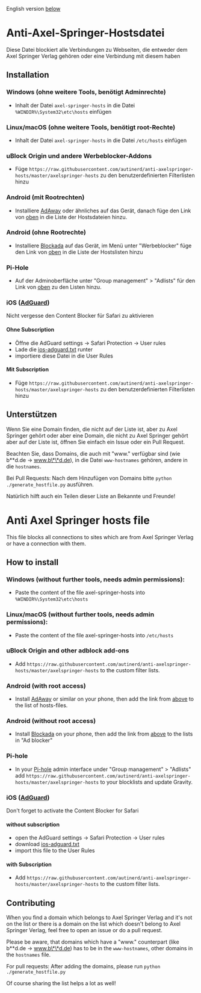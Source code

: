English version [below](#anti-axel-springer-hosts-file)

# Anti-Axel-Springer-Hostsdatei

Diese Datei blockiert alle Verbindungen zu Webseiten, die entweder dem Axel Springer Verlag gehören oder eine Verbindung mit diesem haben

## Installation

### Windows (ohne weitere Tools, benötigt Adminrechte)

- Inhalt der Datei `axel-springer-hosts` in die Datei `%WINDIR%\System32\etc\hosts` einfügen

### Linux/macOS (ohne weitere Tools, benötigt root-Rechte)

- Inhalt der Datei `axel-springer-hosts` in die Datei `/etc/hosts` einfügen

### uBlock Origin und andere Werbeblocker-Addons

- Füge `https://raw.githubusercontent.com/autinerd/anti-axelspringer-hosts/master/axelspringer-hosts` zu den benutzerdefinierten Filterlisten hinzu

### Android (mit Rootrechten)

- Installiere [AdAway](https://github.com/AdAway/AdAway) oder ähnliches auf das Gerät, danach füge den Link von [oben](#ublock-origin-und-andere-werbeblocker-addons) in die Liste der Hostsdateien hinzu.

### Android (ohne Rootrechte)

- Installiere [Blockada](https://github.com/blokadaorg/blokada) auf das Gerät, im Menü unter "Werbeblocker" füge den Link von [oben](#ublock-origin-und-andere-werbeblocker-addons) in die Liste der Hostslisten hinzu

### Pi-Hole

- Auf der Adminoberfläche unter "Group management" > "Adlists" für den Link von [oben](#ublock-origin-und-andere-werbeblocker-addons) zu den Listen hinzu.

### iOS ([AdGuard](https://apps.apple.com/de/app/adguard-adblock-privacy/id1047223162))

Nicht vergesse den Content Blocker für Safari zu aktivieren

#### Ohne Subscription
  - Öffne die AdGuard settings -> Safari Protection -> User rules
  - Lade die [ios-adguard.txt](https://raw.githubusercontent.com/autinerd/anti-axelspringer-hosts/master/ios-adguard.txt) runter
  - importiere diese Datei in die User Rules

#### Mit Subscription
  - Füge `https://raw.githubusercontent.com/autinerd/anti-axelspringer-hosts/master/axelspringer-hosts` zu den benutzerdefinierten Filterlisten hinzu


## Unterstützen

Wenn Sie eine Domain finden, die nicht auf der Liste ist, aber zu Axel Springer gehört oder aber eine Domain, die nicht zu Axel Springer gehört aber auf der Liste ist, öffnen Sie einfach ein Issue oder ein Pull Request.

Beachten Sie, dass Domains, die auch mit "www." verfügbar sind (wie b\*\*d.de -> www.b\*\*d.de), in die Datei `www-hostnames` gehören, andere in die `hostnames`.

Bei Pull Requests: Nach dem Hinzufügen von Domains bitte `python ./generate_hostfile.py` ausführen.

Natürlich hilft auch ein Teilen dieser Liste an Bekannte und Freunde!

# Anti Axel Springer hosts file

This file blocks all connections to sites which are from Axel Springer Verlag or have a connection with them.

## How to install

### Windows (without further tools, needs admin permissions):

- Paste the content of the file axel-springer-hosts into `%WINDIR%\System32\etc\hosts`

### Linux/macOS (without further tools, needs admin permissions):

- Paste the content of the file axel-springer-hosts into `/etc/hosts`

### uBlock Origin and other adblock add-ons

- Add `https://raw.githubusercontent.com/autinerd/anti-axelspringer-hosts/master/axelspringer-hosts` to the custom filter lists.

### Android (with root access)

- Install [AdAway](https://github.com/AdAway/AdAway) or similar on your phone, then add the link from [above](#ublock-origin-and-other-adblock-add-ons) to the list of hosts-files.

### Android (without root access)

- Install [Blockada](https://github.com/blokadaorg/blokada) on your phone, then add the link from [above](#ublock-origin-and-other-adblock-add-ons) to the lists in "Ad blocker"

### Pi-hole

- In your [Pi-hole](https://pi-hole.net/) admin interface under "Group management" > "Adlists" add `https://raw.githubusercontent.com/autinerd/anti-axelspringer-hosts/master/axelspringer-hosts` to your blocklists and update Gravity.

### iOS ([AdGuard](https://apps.apple.com/de/app/adguard-adblock-privacy/id1047223162))

Don't forget to activate the Content Blocker for Safari

#### without subscription
  - open the AdGuard settings -> Safari Protection -> User rules
  - download [ios-adguard.txt](https://raw.githubusercontent.com/autinerd/anti-axelspringer-hosts/master/ios-adguard.txt)
  - import this file to the User Rules

#### with Subscription
  - Add `https://raw.githubusercontent.com/autinerd/anti-axelspringer-hosts/master/axelspringer-hosts` to the custom filter lists.


## Contributing

When you find a domain which belongs to Axel Springer Verlag and it's not on the list or there is a domain on the list which doesn't belong to Axel Springer Verlag, feel free to open an issue or do a pull request.

Please be aware, that domains which have a "www." counterpart (like b\*\*d.de -> www.b\*\*d.de) has to be in the `www-hostnames`, other domains in the `hostnames` file.

For pull requests: After adding the domains, please run `python ./generate_hostfile.py`

Of course sharing the list helps a lot as well!
